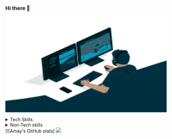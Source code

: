 ### Hi there 👋

<!--
**Annoyshah/Annoyshah** is a ✨ _special_ ✨ repository because its `README.md` (this file) appears on your GitHub profile.

Here are some ideas to get you started:

- 🔭 I’m currently working on Devops and Back-end Developtment
- 🌱 I’m currently pursuing B.tech from Indian Institute of Information Technology Bhopal 
- 👯 I’m looking to collaborate on ...
- 🤔 I’m looking for help with DevOps
- 💬 Ask me about JavaScript , Node.js , Mongodb
- 📫 How to reach me:Email-id : shahamay646@gmail.com
- 😄 Pronouns: 
- ⚡ Fun fact:
-->

<span ><img src="coding.gif" align ="center" height="300px" width="800px"></span>
<details>
<summary align="left">Tech Skills</summary>
<br>
  Front-End : HTML , CSS , Javascript
<br>
  Back-End : Node.js , Express.js , MongoDB , Mongoose
<br>
  C
<br>
  C++
<br>
  Python
<br>
   Basic Knowledge of Docker , Kubernetes , AWS EC2 Management Console , Networking
</details>
<details>
<summary>Non-Tech skills</summary>
<br>
Leadership Ability
<br>
Communication Skills
</details>
[![Amay's GitHub stats]
<img src ="https://github-readme-stats.vercel.app/api?username=Annoyshah">

